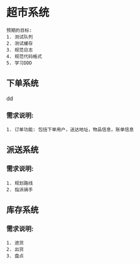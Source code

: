 # 超市系统

    预期的目标:
    1. 测试队列
    2. 测试缓存
    3. 规范日志
    4. 规范代码格式
    5. 学习DDD

## 下单系统
dd
### 需求说明:

    1. 订单功能: 包括下单用户，送达地址，物品信息，账单信息

## 派送系统

### 需求说明:

    1. 规划路线
    2. 指派骑手

## 库存系统

### 需求说明:

    1. 进货
    2. 出货
    3. 盘点
